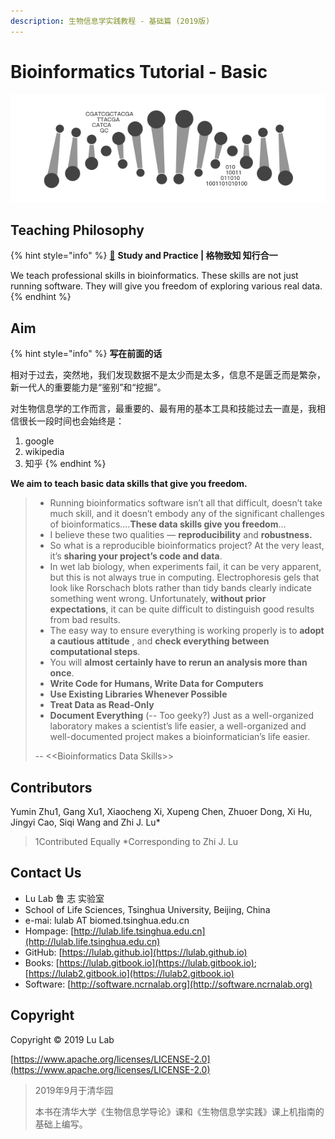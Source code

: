 ```yaml
---
description: 生物信息学实践教程 - 基础篇 (2019版)
---
```


# Bioinformatics Tutorial - Basic

![](.gitbook/assets/intro.png)

## Teaching Philosophy

{% hint style="info" %}
[**🎦**](https://www.bilibili.com/video/av67132141?pop_share=1) **Study and Practice \| 格物致知 知行合一**

We teach professional skills in bioinformatics. These skills are not just running software. They will give you freedom of exploring various real data.
{% endhint %}

## **Aim**

{% hint style="info" %}
**写在前面的话**

相对于过去，突然地，我们发现数据不是太少而是太多，信息不是匮乏而是繁杂，新一代人的重要能力是“鉴别”和“挖掘”。

对生物信息学的工作而言，最重要的、最有用的基本工具和技能过去一直是，我相信很长一段时间也会始终是：

1. google
2. wikipedia
3. 知乎
{% endhint %}

**We aim to teach basic data skills that give you freedom.**

> * Running bioinformatics software isn’t all that difficult, doesn’t take much skill, and it doesn’t embody any of the significant challenges of bioinformatics.…**These data skills give you freedom**…
> * I believe these two qualities — **reproducibility** and **robustness.**
> * So what is a reproducible bioinformatics project? At the very least, it’s **sharing your project’s code and data**.  
> * In wet lab biology, when experiments fail, it can be very apparent, but this is not always true in computing. Electrophoresis gels that look like Rorschach blots rather than tidy bands clearly indicate something went wrong. Unfortunately, **without prior expectations**, it can be quite difficult to distinguish good results from bad results.
> * The easy way to ensure everything is working properly is to **adopt a cautious attitude** , and **check everything between computational steps**.
> * You will **almost certainly have to rerun an analysis more than once**.
> * **Write Code for Humans, Write Data for Computers**
> * **Use Existing Libraries Whenever Possible**
> * **Treat Data as Read-Only**
> * **Document Everything** \(-- Too geeky?\) Just as a well-organized laboratory makes a scientist’s life easier, a well-organized and well-documented project makes a bioinformatician’s life easier.
>
> -- &lt;&lt;Bioinformatics Data Skills&gt;&gt;

## Contributors

Yumin Zhu1, Gang Xu1, Xiaocheng Xi, Xupeng Chen, Zhuoer Dong, Xi Hu, Jingyi Cao, Siqi Wang and Zhi J. Lu\*

> 1Contributed Equally \*Corresponding to Zhi J. Lu

## Contact Us

* Lu Lab 鲁 志 实验室
* School of Life Sciences, Tsinghua University, Beijing, China
* e-mai: lulab AT biomed.tsinghua.edu.cn
* Hompage: [http://lulab.life.tsinghua.edu.cn](http://lulab.life.tsinghua.edu.cn)
* GitHub: [https://lulab.github.io](https://lulab.github.io)
* Books: [https://lulab.gitbook.io](https://lulab.gitbook.io); [https://lulab2.gitbook.io](https://lulab2.gitbook.io) 
* Software: [http://software.ncrnalab.org](http://software.ncrnalab.org)

## Copyright

Copyright © 2019 Lu Lab

[https://www.apache.org/licenses/LICENSE-2.0](https://www.apache.org/licenses/LICENSE-2.0)

> 2019年9月于清华园
>
> 本书在清华大学《生物信息学导论》课和《生物信息学实践》课上机指南的基础上编写。

